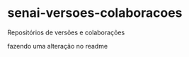 # senai-versoes-colaboracoes
Repositórios de versões e colaborações

fazendo uma alteração no readme